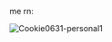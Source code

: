 me rn:





![Cookie0631-personal1](https://github.com/user-attachments/assets/e373d588-4bc7-47aa-b033-71d54c13e70c)



